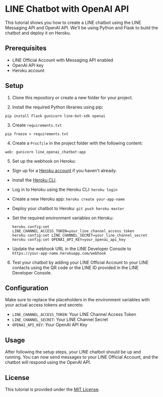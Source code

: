 # LINE Chatbot with OpenAI API

This tutorial shows you how to create a LINE chatbot using the LINE Messaging API and OpenAI API. We'll be using Python and Flask to build the chatbot and deploy it on Heroku.

## Prerequisites

- LINE Official Account with Messaging API enabled
- OpenAI API key
- Heroku account

## Setup

1. Clone this repository or create a new folder for your project.

2. Install the required Python libraries using pip:

  ```
  pip install Flask gunicorn line-bot-sdk openai
  ```

3. Create `requirements.txt`

  ```
  pip freeze > requirements.txt
  ```

4. Create a `Procfile` in the project folder with the following content:

  ```
  web: gunicorn line_openai_chatbot:app
  ```

5. Set up the webhook on Heroku:

- Sign up for a [Heroku account](https://signup.heroku.com/) if you haven't already.
- Install the [Heroku CLI](https://devcenter.heroku.com/articles/heroku-cli).
- Log in to Heroku using the Heroku CLI: `heroku login`
- Create a new Heroku app: `heroku create your-app-name`
- Deploy your chatbot to Heroku: `git push heroku master`
- Set the required environment variables on Heroku:

  ```
  heroku config:set LINE_CHANNEL_ACCESS_TOKEN=your_line_channel_access_token
  heroku config:set LINE_CHANNEL_SECRET=your_line_channel_secret
  heroku config:set OPENAI_API_KEY=your_openai_api_key
  ```

- Update the webhook URL in the LINE Developer Console to `https://your-app-name.herokuapp.com/webhook`

6. Test your chatbot by adding your LINE Official Account to your LINE contacts using the QR code or the LINE ID provided in the LINE Developer Console.

## Configuration

Make sure to replace the placeholders in the environment variables with your actual access tokens and secrets:

- `LINE_CHANNEL_ACCESS_TOKEN`: Your LINE Channel Access Token
- `LINE_CHANNEL_SECRET`: Your LINE Channel Secret
- `OPENAI_API_KEY`: Your OpenAI API Key

## Usage

After following the setup steps, your LINE chatbot should be up and running. You can now send messages to your LINE Official Account, and the chatbot will respond using the OpenAI API.

## License

This tutorial is provided under the [MIT License](https://opensource.org/licenses/MIT).

